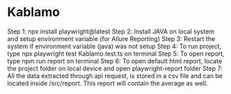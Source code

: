 # Kablamo

Step 1: npx install playwright@latest
Step 2: Install JAVA on local system and setup environment variable (for Allure Reporting)
Step 3: Restart the system if environment variable (java) was not setup
Step 4: To run project, type npx playwright test Kablamo.test.ts on terminal
Step 5: To open report, type npm run report on terminal
Step 6: To open default html report, locate the project folder on local device and open playwright-report folder
Step 7: All the data extracted through api request, is stored in a csv file and can be located inside /src/report. This report will contain the average as well.
